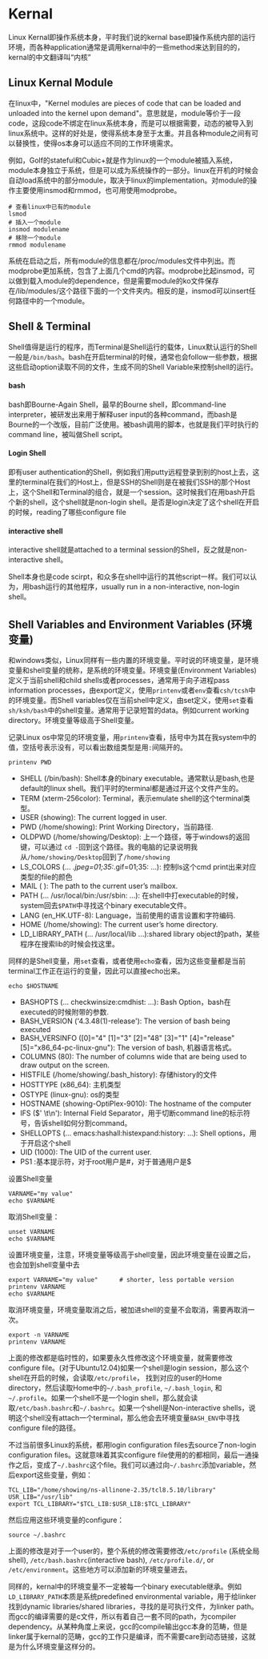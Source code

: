# Kernal
Linux Kernal即操作系统本身，平时我们说的kernal base即操作系统内部的运行环境，而各种application通常是调用kernal中的一些method来达到目的的，kernal的中文翻译叫“内核”

## Linux Kernal Module
在linux中，"Kernel modules are pieces of code that can be loaded and unloaded into the kernel upon demand"。意思就是，module等价于一段code，这段code不绑定在linux系统本身，而是可以根据需要，动态的被导入到linux系统中。这样的好处是，使得系统本身至于太重。并且各种module之间有可以替换性，使得os本身可以适应不同的工作环境需求。

例如，Golf的stateful和Cubic+就是作为linux的一个module被插入系统，module本身独立于系统，但是可以成为系统操作的一部分。linux在开机的时候会自动load系统中的部分module，取决于linux的implementation。对module的操作主要使用insmod和rmmod，也可用使用modprobe。
```console
# 查看linux中已有的module
lsmod
# 插入一个module
insmod modulename
# 移除一个module
rmmod modulename
```
系统在启动之后，所有module的信息都在/proc/modules文件中列出。而modprobe更加系统，包含了上面几个cmd的内容。modprobe比起insmod，可以做到载入module的dependence，但是需要module的ko文件保存在/lib/modules/这个路径下面的一个文件夹内。相反的是，insmod可以insert任何路径中的一个module。


## Shell & Terminal
Shell值得是运行的程序，而Terminal是Shell运行的载体，Linux默认运行的Shell一般是`/bin/bash`。bash在开启terminal的时候，通常也会follow一些参数，根据这些启动option读取不同的文件，生成不同的Shell Variable来控制shell的运行。

#### bash
bash即Bourne-Again Shell，最早的Bourne shell，即command-line interpreter，被研发出来用于解释user input的各种command，而bash是Bourne的一个改版，目前广泛使用。被bash调用的脚本，也就是我们平时执行的command line，被叫做Shell script。

#### Login Shell
即有user authentication的Shell，例如我们用putty远程登录到别的host上去，这里的terminal在我们的Host上，但是SSH的Shell则是在被我们SSH的那个Host上，这个Shell和Terminal的组合，就是一个session。这时候我们在用bash开启个新的shell，这个shell就是non-login shell。是否是login决定了这个shell在开启的时候，reading了哪些configure file

#### interactive shell
interactive shell就是attached to a terminal session的Shell，反之就是non-interactive shell。

Shell本身也是code scirpt，和众多在shell中运行的其他script一样。我们可以认为，用bash运行的其他程序，usually run in a non-interactive, non-login shell。

## Shell Variables and Environment Variables (环境变量)
和windows类似，Linux同样有一些内置的环境变量。平时说的环境变量，是环境变量和shell变量的统称，是系统的环境变量。环境变量(Environment Variables)定义于当前shell和child shells或者processes，通常用于向子进程pass information processes，由export定义，使用`printenv`或者`env`查看`csh/tcsh`中的环境变量。而Shell variables仅在当前shell中定义，由set定义，使用`set`查看`sh/ksh/bash`中的shell变量。通常用于记录短暂的data。例如current working directory。环境变量等级高于Shell变量。

记录Linux os中常见的环境变量，用`printenv`查看，括号中为其在我system中的值，空括号表示没有，可以看出数组类型是用`:`间隔开的。
```
printenv PWD
```
* SHELL (/bin/bash): Shell本身的binary executable。通常默认是bash,也是default的linux shell。我们平时的terminal都是通过开这个文件产生的。
* TERM (xterm-256color): Terminal，表示emulate shell的这个terminal类型。
* USER (showing): The current logged in user.
* PWD (/home/showing): Print Working Directory，当前路径.
* OLDPWD (/home/showing/Desktop): 上一个路径，等于windows的返回键，可以通过 `cd -`回到这个路径。我的电脑的记录说明我从`/home/showing/Desktop`回到了`/home/showing`
* LS_COLORS (... *.jpeg=01;35:*.gif=01;35: ...): 控制ls这个cmd print出来对应类型的file的颜色
* MAIL ( ): The path to the current user’s mailbox.
* PATH (... /usr/local/bin:/usr/sbin: ...): 在shell中打executable的时候，system回去`$PATH`中寻找这个binary executable文件。
* LANG (en_HK.UTF-8): Language，当前使用的语言设置和字符编码.
* HOME (/home/showing): The current user’s home directory.
* LD_LIBRARY_PATH (... /usr/local/lib ...):shared library object的path，某些程序在搜索lib的时候会找这里。

同样的是Shell变量，用`set`查看，或者使用`echo`查看，因为这些变量都是当前terminal工作正在运行的变量，因此可以直接echo出来。
```
echo $HOSTNAME
```
* BASHOPTS (... checkwinsize:cmdhist: ...): Bash Option，bash在executed的时候附带的参数.
* BASH_VERSION ('4.3.48(1)-release'): The version of bash being executed
* BASH_VERSINFO (\[0\]="4" \[1\]="3" \[2\]="48" \[3\]="1" \[4\]="release" [5]="x86_64-pc-linux-gnu"): The version of bash, 机器语言格式。
* COLUMNS (80): The number of columns wide that are being used to draw output on the screen.
* HISTFILE (/home/showing/.bash_history): 存储history的文件
* HOSTTYPE (x86_64): 主机类型
* OSTYPE (linux-gnu): os的类型
* HOSTNAME (showing-OptiPlex-9010): The hostname of the computer
* IFS ($' \t\n'): Internal Field Separator，用于切断command line的标示符号，告诉shell如何分割command。
* SHELLOPTS (... emacs:hashall:histexpand:history: ...): Shell options，用于开启这个shell
* UID (1000): The UID of the current user.
* PS1 :基本提示符，对于root用户是#，对于普通用户是$

设置Shell变量
```
VARNAME="my value"
echo $VARNAME
```
取消Shell变量：
```
unset VARNAME
echo $VARNAME
```
设置环境变量，注意，环境变量等级高于shell变量，因此环境变量在设置之后，也会加到shell变量中去
```
export VARNAME="my value"      # shorter, less portable version
printenv VARNAME
echo $VARNAME
```
取消环境变量，环境变量取消之后，被加进shell的变量不会取消，需要再取消一次。
```
export -n VARNAME
printenv VARNAME
```
上面的修改都是临时性的，如果要永久性修改这个环境变量，就需要修改configure file。(对于Ubuntu12.04)如果一个shell是login session，那么这个shell在开启的时候，会读取`/etc/profile`， 找到对应的user的Home directory，然后读取Home中的`~/.bash_profile`, `~/.bash_login`, 和`~/.profile`。如果一个shell不是一个login shell，那么就会读取`/etc/bash.bashrc`和`~/.bashrc`。如果一个shell是Non-interactive shells，说明这个shell没有attach一个terminal，那么他会去环境变量`BASH_ENV`中寻找configure file的路径。

不过当前很多Linux的系统，都用login configuration files去source了non-login configuration files。这就意味着其实configure file使用的的都相同，最后一通操作之后，变成了`~/.bashrc`这个file。我们可以通过向`~/.bashrc`添加variable，然后export这些变量，例如：
```
TCL_LIB="/home/showing/ns-allinone-2.35/tcl8.5.10/library"
USR_LIB="/usr/lib"
export TCL_LIBRARY="$TCL_LIB:$USR_LIB:$TCL_LIBRARY"
```
然后应用这些环境变量的configure：
```
source ~/.bashrc
```
上面的修改是对于一个user的，整个系统的修改需要修改`/etc/profile` (系统全局shell), `/etc/bash.bashrc`(interactive bash), `/etc/profile.d/`, or `/etc/environment`。这些地方可以添加新的环境变量进去。

同样的，kernal中的环境变量不一定被每一个binary executable继承。例如`LD_LIBRARY_PATH`本质是系统predefined environmental variable，用于给linker找到dynamic libraries/shared libraries，寻找的是可执行文件，为linker path。而gcc的编译需要的是c文件，所以有着自己一套不同的path，为compiler dependency。从某种角度上来说，gcc的compile输出gcc本身的范畴，但是linker属于kernal的范畴，gcc的工作只是编译，而不需要care到动态链接，这就是为什么环境变量这样分的。





